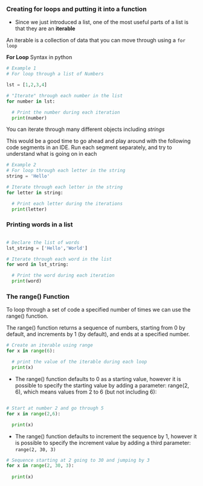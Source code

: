 ### Creating for loops and putting it into a function

- Since we just introduced a list, one of the most useful parts of a list is that they are an **iterable**

An iterable is a collection of data that you can move through using a `for loop`

**For Loop** Syntax in python

```python
# Example 1
# For loop through a list of Numbers

lst = [1,2,3,4]

# "Iterate" through each number in the list
for number in lst:

  # Print the number during each iteration
  print(number)

```

You can iterate through many different objects including *strings*

This would be a good time to go ahead and play around with the following code segments in an IDE.  Run each segment separately, and try to understand what is going on in each

```python
# Example 2
# For loop through each letter in the string
string = 'Hello'

# Iterate through each letter in the string
for letter in string:

  # Print each letter during the iterations
  print(letter)
```
### Printing words in a list

```python

# Declare the list of words
lst_string = ['Hello','World']

# Iterate through each word in the list
for word in lst_string:

  # Print the word during each iteration
  print(word)
```

### The range() Function

To loop through a set of code a specified number of times we can use the range() function.

The range() function returns a sequence of numbers, starting from 0 by default, and increments by 1 (by default), and ends at a specified number.


```python
# Create an iterable using range
for x in range(6):

  # print the value of the iterable during each loop
  print(x)

```

- The range() function defaults to 0 as a starting value, however it is possible to specify the starting value by adding a parameter: range(2, 6), which means values from 2 to 6 (but not including 6):

```python

# Start at number 2 and go through 5
for x in range(2,6):

  print(x)
```
- The range() function defaults to increment the sequence by 1, however it is possible to specify the increment value by adding a third parameter: `range(2, 30, 3)`

```python
# Sequence starting at 2 going to 30 and jumping by 3
for x in range(2, 30, 3):
  
  print(x)
```

